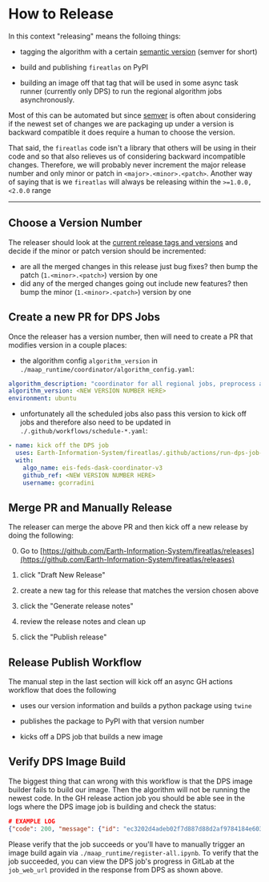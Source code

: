 # How to Release
In this context "releasing" means the folloing things:

* tagging the algorithm with a certain [semantic version](https://semver.org/) (semver for short) 


* build and publishing `fireatlas` on PyPI


* building an image off that tag that will be used in some async task runner (currently only DPS) to run the regional algorithm jobs asynchronously.

Most of this can be automated but since [semver](https://semver.org/) is often about
considering if the newest set of changes we are packaging up under a version is backward
compatible it does require a human to choose the version. 

That said, the `fireatlas` code
isn't a library that others will be using in their code and so that also relieves us of considering
backward incompatible changes. Therefore, we will probably never increment the major release number and only minor or patch
in `<major>.<minor>.<patch>`. Another way of saying that is we `fireatlas` will always be releasing within the 
`>=1.0.0,<2.0.0` range

---
## Choose a Version Number

The releaser should look at the [current release tags and versions](https://github.com/Earth-Information-System/fireatlas/tags)
and decide if the minor or patch version should be incremented:

* are all the merged changes in this release just bug fixes? then bump the patch (`1.<minor>.<patch>`) version by one
* did any of the merged changes going out include new features? then bump the minor (`1.<minor>.<patch>`) version by one

## Create a new PR for DPS Jobs

Once the releaser has a version number, then will need to create a PR that modifies version in a couple places:

* the algorithm config `algorithm_version` in `./maap_runtime/coordinator/algorithm_config.yaml`:

```yaml
algorithm_description: "coordinator for all regional jobs, preprocess and FireForward steps"
algorithm_version: <NEW VERSION NUMBER HERE>
environment: ubuntu
```

* unfortunately all the scheduled jobs also pass this version to kick off jobs and therefore also need to be updated in `./.github/workflows/schedule-*.yaml`:

```yaml
- name: kick off the DPS job
  uses: Earth-Information-System/fireatlas/.github/actions/run-dps-job-v3@conus-dps
  with:
    algo_name: eis-feds-dask-coordinator-v3
    github_ref: <NEW VERSION NUMBER HERE>
    username: gcorradini
```

## Merge PR and Manually Release

The releaser can merge the above PR and then kick off a new release by doing the following:

0. Go to [https://github.com/Earth-Information-System/fireatlas/releases](https://github.com/Earth-Information-System/fireatlas/releases)

1. click "Draft New Release"

2. create a new tag for this release that matches the version chosen above

3. click the "Generate release notes"

4. review the release notes and clean up

5. click the "Publish release"


## Release Publish Workflow

The manual step in the last section will kick off an async GH actions workflow that does the following

* uses our version information and builds a python package using `twine`


* publishes the package to PyPI with that version number


* kicks off a DPS job that builds a new image

## Verify DPS Image Build

The biggest thing that can wrong with this workflow is that the DPS image builder fails to build our image. Then
the algorithm will not be running the newest code. In the GH release action job you should be able see in the logs
where the DPS image job is building and check the status:

```json
# EXAMPLE LOG
{"code": 200, "message": {"id": "ec3202d4adeb02f7d887d88d2af9784184e60344", "short_id": "ec3202d4", "created_at": "2024-07-30T20:34:28.000+00:00", "parent_ids": ["91dfb3a4edff20c7049825101f015b67c8a05d3a"], "title": "Registering algorithm: eis-feds-dask-coordinator-v3", "message": "Registering algorithm: eis-feds-dask-coordinator-v3", "author_name": "root", "author_email": "root@845666954fdb", "authored_date": "2024-07-30T20:34:28.000+00:00", "committer_name": "root", "committer_email": "root@845666954fdb", "committed_date": "2024-07-30T20:34:28.000+00:00", "trailers": {}, "web_url": "https://repo.maap-project.org/root/register-job-hysds-v4/-/commit/ec3202d4adeb02f7d887d88d2af9784184e60344", "stats": {"additions": 7, "deletions": 7, "total": 14}, "status": "created", "project_id": 3, "last_pipeline": {"id": 14293, "iid": 1332, "project_id": 3, "sha": "ec3202d4adeb02f7d887d88d2af9784184e60344", "ref": "main", "status": "created", "source": "push", "created_at": "2024-07-30T20:34:29.737Z", "updated_at": "2024-07-30T20:34:29.737Z", "web_url": "https://repo.maap-project.org/root/register-job-hysds-v4/-/pipelines/14293"}, "job_web_url": "https://repo.maap-project.org/root/register-job-hysds-v4/-/jobs/14578", "job_log_url": "https://repo.maap-project.org/root/register-job-hysds-v4/-/jobs/14578/raw"}}
```

Please verify that the job succeeds or you'll have to manually trigger an image build again via `./maap_runtime/register-all.ipynb`. To verify that the job succeeded, you can view the DPS job's progress in GitLab at the `job_web_url` provided in the response from DPS as shown above. 
